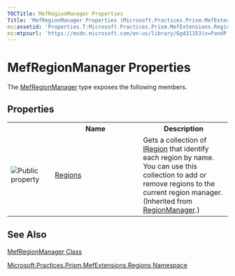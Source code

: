 ```yaml
---
TOCTitle: MefRegionManager Properties
Title: 'MefRegionManager Properties (Microsoft.Practices.Prism.MefExtensions.Regions)'
ms:assetid: 'Properties.T:Microsoft.Practices.Prism.MefExtensions.Regions.MefRegionManager'
ms:mtpsurl: 'https://msdn.microsoft.com/en-us/library/Gg431153(v=PandP.50)'
---
```


# MefRegionManager Properties


The [MefRegionManager](https://msdn.microsoft.com/en-us/library/microsoft.practices.prism.mefextensions.regions.mefregionmanager(v=pandp.50)) type exposes the following members.

## Properties

<table>
<colgroup>
<col width="20%" />
<col width="40%" />
<col width="40%" />
</colgroup>

<tbody>
<tr>
<th>
							&nbsp;
						</th>
<th>Name</th>
<th>Description</th>
</tr>
<tr>
<td>

![](https://msdn.microsoft.com/en-us/Gg431153.pubproperty(en-us,PandP.50).gif "Public property")
</td>
<td>
<a href="https://msdn.microsoft.com/en-us/library/microsoft.practices.prism.regions.regionmanager.regions(v=pandp.50)">Regions</a>
</td>
<td>
<div>
Gets a collection of <a href="https://msdn.microsoft.com/en-us/library/microsoft.practices.prism.regions.iregion(v=pandp.50)">IRegion</a> that identify each region by name. You can use this collection to add or remove regions to the current region manager.
</div> (Inherited from <a href="https://msdn.microsoft.com/en-us/library/microsoft.practices.prism.regions.regionmanager(v=pandp.50)">RegionManager</a>.)</td>
</tr>
</tbody>
</table>

## See Also

[MefRegionManager Class](https://msdn.microsoft.com/en-us/library/microsoft.practices.prism.mefextensions.regions.mefregionmanager(v=pandp.50))

[Microsoft.Practices.Prism.MefExtensions.Regions Namespace](https://msdn.microsoft.com/en-us/library/microsoft.practices.prism.mefextensions.regions(v=pandp.50))

